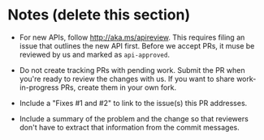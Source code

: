 # Notes (delete this section)

* For new APIs, follow http://aka.ms/apireview. This requires filing an issue
  that outlines the new API first. Before we accept PRs, it muse be reviewed by
  us and marked as `api-approved`.

* Do not create tracking PRs with pending work. Submit the PR when you're ready
  to review the changes with us. If you want to share work-in-progress PRs,
  create them in your own fork.

* Include a "Fixes #1 and #2" to link to the issue(s) this PR addresses.

* Include a summary of the problem and the change so that reviewers don't have
  to extract that information from the commit messages.